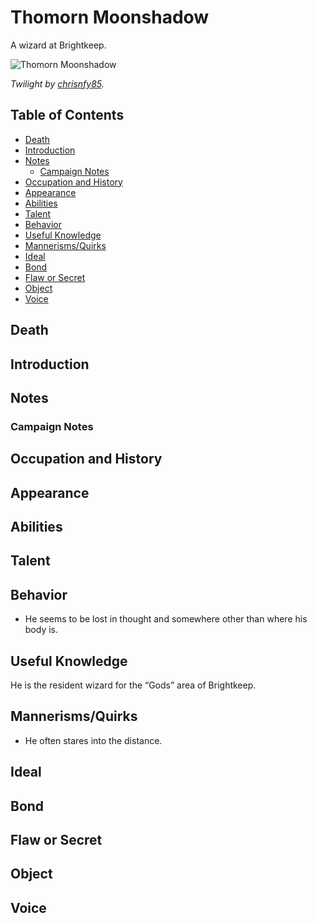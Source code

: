 # Thomorn Moonshadow <!-- omit in toc -->

A wizard at Brightkeep.

![Thomorn Moonshadow](https://images-wixmp-ed30a86b8c4ca887773594c2.wixmp.com/f/60933b0c-9693-44f1-adc0-0d70baa37a2f/d2y4q8z-216a4f66-11bb-4668-94be-aea79259996c.jpg/v1/fill/w_900,h_900,q_75,strp/twilight_by_chrisnfy85_d2y4q8z-fullview.jpg?token=eyJ0eXAiOiJKV1QiLCJhbGciOiJIUzI1NiJ9.eyJzdWIiOiJ1cm46YXBwOjdlMGQxODg5ODIyNjQzNzNhNWYwZDQxNWVhMGQyNmUwIiwiaXNzIjoidXJuOmFwcDo3ZTBkMTg4OTgyMjY0MzczYTVmMGQ0MTVlYTBkMjZlMCIsIm9iaiI6W1t7ImhlaWdodCI6Ijw9OTAwIiwicGF0aCI6IlwvZlwvNjA5MzNiMGMtOTY5My00NGYxLWFkYzAtMGQ3MGJhYTM3YTJmXC9kMnk0cTh6LTIxNmE0ZjY2LTExYmItNDY2OC05NGJlLWFlYTc5MjU5OTk2Yy5qcGciLCJ3aWR0aCI6Ijw9OTAwIn1dXSwiYXVkIjpbInVybjpzZXJ2aWNlOmltYWdlLm9wZXJhdGlvbnMiXX0.9bgsFsOeeFRTBKNcpbCCg7okQb4AIZGuRL7yI3FPXDk)

*Twilight by [chrisnfy85](https://www.deviantart.com/chrisnfy85).*

## Table of Contents <!-- omit in toc -->

- [Death](#Death)
- [Introduction](#Introduction)
- [Notes](#Notes)
  - [Campaign Notes](#Campaign-Notes)
- [Occupation and History](#Occupation-and-History)
- [Appearance](#Appearance)
- [Abilities](#Abilities)
- [Talent](#Talent)
- [Behavior](#Behavior)
- [Useful Knowledge](#Useful-Knowledge)
- [Mannerisms/Quirks](#MannerismsQuirks)
- [Ideal](#Ideal)
- [Bond](#Bond)
- [Flaw or Secret](#Flaw-or-Secret)
- [Object](#Object)
- [Voice](#Voice)

## Death

## Introduction

## Notes

### Campaign Notes

## Occupation and History

## Appearance

## Abilities

## Talent

## Behavior

- He seems to be lost in thought and somewhere other than where his body is.

## Useful Knowledge

He is the resident wizard for the “Gods” area of Brightkeep.

## Mannerisms/Quirks

- He often stares into the distance.

## Ideal

## Bond

## Flaw or Secret

## Object

## Voice
